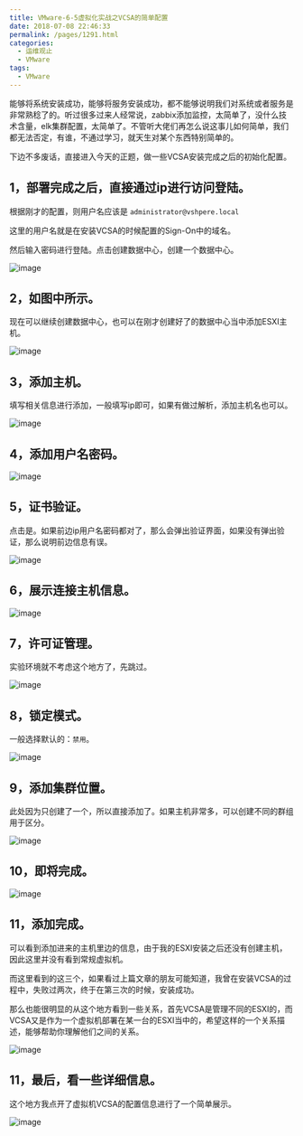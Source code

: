```yaml
---
title: VMware-6-5虚拟化实战之VCSA的简单配置
date: 2018-07-08 22:46:33
permalink: /pages/1291.html
categories:
  - 运维观止
  - VMware
tags:
  - VMware
---
```


能够将系统安装成功，能够将服务安装成功，都不能够说明我们对系统或者服务是非常熟稔了的。听过很多过来人经常说，zabbix添加监控，太简单了，没什么技术含量，elk集群配置，太简单了。不管听大佬们再怎么说这事儿如何简单，我们都无法否定，有谁，不通过学习，就天生对某个东西特别简单的。

下边不多废话，直接进入今天的正题，做一些VCSA安装完成之后的初始化配置。

## 1，部署完成之后，直接通过ip进行访问登陆。

根据刚才的配置，则用户名应该是 `administrator@vshpere.local`

这里的用户名就是在安装VCSA的时候配置的Sign-On中的域名。

然后输入密码进行登陆。点击创建数据中心，创建一个数据中心。

![image](http://t.eryajf.net/imgs/2021/09/ca2a5d34c66c6770.jpg)

## 2，如图中所示。

现在可以继续创建数据中心，也可以在刚才创建好了的数据中心当中添加ESXI主机。

![image](http://t.eryajf.net/imgs/2021/09/68857cff80ab6d11.jpg)

## 3，添加主机。

填写相关信息进行添加，一般填写ip即可，如果有做过解析，添加主机名也可以。

![image](http://t.eryajf.net/imgs/2021/09/19d02693986c9beb.jpg)

## 4，添加用户名密码。

![image](http://t.eryajf.net/imgs/2021/09/b20a4d752c066d91.jpg)

## 5，证书验证。

点击是。如果前边ip用户名密码都对了，那么会弹出验证界面，如果没有弹出验证，那么说明前边信息有误。

![image](http://t.eryajf.net/imgs/2021/09/c59cf57d9f8e8bc9.jpg)

## 6，展示连接主机信息。

![image](http://t.eryajf.net/imgs/2021/09/77d86bf2109cf245.jpg)

## 7，许可证管理。

实验环境就不考虑这个地方了，先跳过。

![image](http://t.eryajf.net/imgs/2021/09/98a9c3b4c5605d51.jpg)

## 8，锁定模式。

一般选择默认的：`禁用`。

![image](http://t.eryajf.net/imgs/2021/09/6d91db21d58b480f.jpg)

## 9，添加集群位置。

此处因为只创建了一个，所以直接添加了。如果主机非常多，可以创建不同的群组用于区分。

![image](http://t.eryajf.net/imgs/2021/09/199a893ee68f2d94.jpg)

## 10，即将完成。

![image](http://t.eryajf.net/imgs/2021/09/ebae16bf750e88b7.jpg)

## 11，添加完成。

可以看到添加进来的主机里边的信息，由于我的ESXI安装之后还没有创建主机，因此这里并没有看到常规虚拟机。

而这里看到的这三个，如果看过上篇文章的朋友可能知道，我曾在安装VCSA的过程中，失败过两次，终于在第三次的时候，安装成功。

那么也能很明显的从这个地方看到一些关系，首先VCSA是管理不同的ESXI的，而VCSA又是作为一个虚拟机部署在某一台的ESXI当中的，希望这样的一个关系描述，能够帮助你理解他们之间的关系。

![image](http://t.eryajf.net/imgs/2021/09/b0969721c2fd16c0.jpg)

## 11，最后，看一些详细信息。

这个地方我点开了虚拟机VCSA的配置信息进行了一个简单展示。

![image](http://t.eryajf.net/imgs/2021/09/43c3cd98fc701ee4.jpg)
